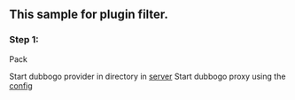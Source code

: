 ## This sample for plugin filter.

### Step 1:

Pack

Start dubbogo provider in directory in [server](../dubbogo/http/server)
Start dubbogo proxy using the [config](config/api_config.yaml)
